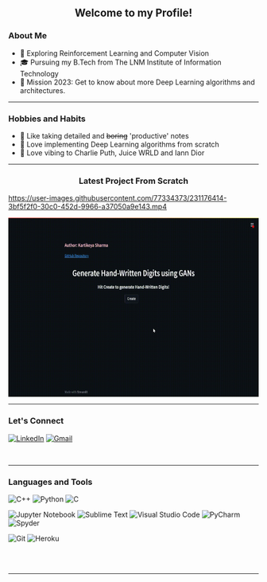 
<h2 align="center">  
  Welcome to my Profile!
</h2>


### About Me

- 🌱 Exploring Reinforcement Learning and Computer Vision
- 🎓 Pursuing my B.Tech from The LNM Institute of Information Technology
- 🥅 Mission 2023: Get to know about more Deep Learning algorithms and architectures.

---

### Hobbies and Habits

- 📓 Like taking detailed and <s>boring</s> 'productive' notes
- 💪 Love implementing Deep Learning algorithms from scratch 
- 🎵 Love vibing to Charlie Puth, Juice WRLD and Iann Dior


---

<h3 align="center">
    Latest Project From Scratch
</h3>

https://user-images.githubusercontent.com/77334373/231176414-3bf5f2f0-30c0-452d-9966-a37050a9e143.mp4
  
<p align="center">
  <img alt="Hand-Written Digit Generator Web App" src="https://github.com/Kartikeya2710/Hand-Written-Digit-Generator/blob/main/streamlit_video.gif" width="640" height="360" align="center" />
</p>

---

### Let's Connect

[![LinkedIn](https://img.shields.io/badge/linkedin-%230077B5.svg?style=for-the-badge&logo=linkedin&logoColor=white)](https://www.linkedin.com/in/kartikeya-sharma-3246281bb/)
[![Gmail](https://img.shields.io/badge/Gmail-D14836?style=for-the-badge&logo=gmail&logoColor=white)](mailto:kartikeya.rahul.sharma@gmail.com)

<br />

---

### Languages and Tools

![C++](https://img.shields.io/badge/c++-%2300599C.svg?style=for-the-badge&logo=c%2B%2B&logoColor=white)
![Python](https://img.shields.io/badge/python-3670A0?style=for-the-badge&logo=python&logoColor=ffdd54)
![C](https://img.shields.io/badge/c-%2300599C.svg?style=for-the-badge&logo=c&logoColor=white)


![Jupyter Notebook](https://img.shields.io/badge/jupyter-%23FA0F00.svg?style=for-the-badge&logo=jupyter&logoColor=white)
![Sublime Text](https://img.shields.io/badge/sublime_text-%23575757.svg?style=for-the-badge&logo=sublime-text&logoColor=important)
![Visual Studio Code](https://img.shields.io/badge/Visual%20Studio%20Code-0078d7.svg?style=for-the-badge&logo=visual-studio-code&logoColor=white)
![PyCharm](https://img.shields.io/badge/pycharm-143?style=for-the-badge&logo=pycharm&logoColor=black&color=black&labelColor=green)
![Spyder](https://img.shields.io/badge/Spyder-838485?style=for-the-badge&logo=spyder%20ide&logoColor=maroon)


![Git](https://img.shields.io/badge/git-%23F05033.svg?style=for-the-badge&logo=git&logoColor=white)
![Heroku](https://img.shields.io/badge/heroku-%23430098.svg?style=for-the-badge&logo=heroku&logoColor=white)



<br />
<br />

---

[linkedin]: https://www.linkedin.com/in/kartikeya-sharma-3246281bb/
